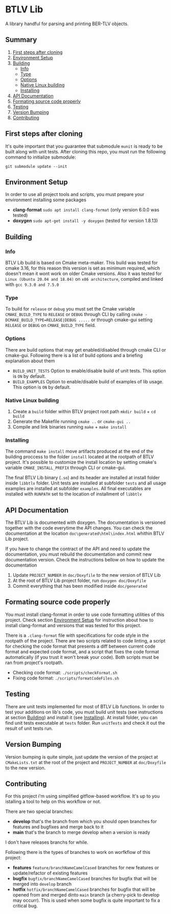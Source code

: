 # BTLV Lib

A library handful for parsing and printing BER-TLV objects.

## Summary
1. [First steps after cloning](#first-steps-after-cloning)
2. [Environment Setup](#environment-setup)
3. [Building](#building)
    - [Info](#info)
    - [Type](#type)
    - [Options](#options)
    - [Native Linux building](#native-linux-building)
    - [Installing](#installing)
4. [API Documentation](#api-documentation)
5. [Formating source code properly](#formating-source-code-properly)
6. [Testing](#testing)
7. [Version Bumping](#version-bumping)
8. [Contributing](#contributing)

## First steps after cloning

It's quite important that you guarantee that submodule `munit` is ready to be built along with unit tests. After cloning this repo, you must run the following command to initialize submodule:

`git submodule update --init`

## Environment Setup

In order to use all project tools and scripts, you must prepare your environment installing some packages

* **clang-format** `sudo apt install clang-format` (only version 6.0.0 was tested)
* **doxygen** `sudo apt-get install -y doxygen` (tested for version 1.8.13)
## Building

### Info

BTLV Lib build is based on Cmake meta-maker. This build was tested for cmake 3.16, for this reason this version is set as minimum  required, which doesn't mean it wont work on older Cmake versions. Also it was tested for `Linux (Ubuntu 20.04 and 18.04)` on `x86 architecture`, compiled and linked with `gcc 9.3.0 and 7.5.0`

### Type

To build for `release` or `debug` you must set the Cmake variable `CMAKE_BUILD_TYPE` to `RELEASE` or `DEBUG` through CLI by calling `cmake -DCMAKE_BUILD_TYPE=RELEASE|DEBUG .....` or through cmake-gui setting `RELEASE` or `DEBUG` on `CMAKE_BUILD_TYPE` field.

### Options

There are build options that may get enabled/disabled through cmake CLI or cmake-gui. Following there is a list of build options and a briefing explanation about them

* `BUILD_UNIT_TESTS` Option to enable/disable build of unit tests. This option is `ON` by default.
* `BUILD_EXAMPLES` Option to enable/disable build of examples of lib usage. This option is `ON` by default.

### Native Linux building

1. Create a `build` folder within BTLV project root path `mkdir build` + `cd build`
1. Generate the Makefile running `cmake ..` or `cmake-gui ..`
1. Compile and link binaries running `make` + `make install`

### Installing

The command `make install` move artifacts produced at the end of the building proccess to the folder `install` located at the rootpath of BTLV project. It's possible to customize the install location by setting cmake's variable `CMAKE_INSTALL_PREFIX` through CLI or cmake-gui.

The final BTLV Lib binary (`.so`) and its header are installed at install folder inside `libbtlv` folder. Unit tests are installed at subfolder `tests` and all usage examples are installed at subfolder `examples`. All final executables are installed with `RUNPATH` set to the location of installment of `libbtlv`

## API Documentation

The BTLV Lib is documented with doxygen. The documentation is versioned together with the code everytime the API changes. You can check the documentation at the location `doc\generated\html\index.html` whithin BTLV Lib project.

If you have to change the contract of the API and need to update the documentation, you must rebuild the documentation and commit new documentation version. Check the instructions bellow on how to update the documentation

1. Update `PROJECT_NUMBER` in `doc/Doxyfile` to the new version of BTLV Lib
1. At the root of BTLV Lib project folder, run `doxygen doc/Doxyfile`
1. Commit everything that has been modified inside `doc/generated`

## Formating source code properly

You must install clang-format in order to use code formatting utilities of this project. Check section [Environment Setup](#environment-setup) for instruction about how to install clang-format and versions that was tested for this project.

There is a `.clang-format` file with specifications for code style in the rootpath of the project. There are two scripts related to code linting, a script for checking the code format that presents a diff between current code format and expected code format, and a script that fixes the code format automatically (if you trust it won't break your code). Both scripts must be ran from project's rootpath.

* Checking code format: `./scripts/checkFormat.sh`
* Fixing code format: `./scripts/formatCodeFiles.sh`

## Testing

There are unit tests implemented for most of BTLV Lib functions. In order to test your additions on lib's code, you must build unit tests (see instructions at section [Building](#building)) and install it (see [Installing](#installing)). At install folder, you can find unit tests executable at `tests` folder. Run `unitTests` and check it out the result of unit tests run.

## Version Bumping

Version bumping is quite simple, just update the version of the project at `CMakeLists.txt` at the root of the project and `PROJECT_NUMBER` at `doc/Doxyfile` to the new version.

## Contributing

For this project i'm using simplified gitflow-based workflow. It's up to you istalling a tool to help on this workflow or not.

There are two special branches:

* **develop** that's the branch from which you should open branches for features and bugfixes and merge back to it
* **main** that's the branch to merge develop when a version is ready

I don't have releases branchs for while.

Following there is the types of branches to work on worfkflow of this project:

* **features** `feature/branchNameCamelCased` branches for new features or update/refactor of existing features
* **bugfix** `bugfix/branchNameCamelCased` branches for bugfix that will be merged into `develop` branch
* **hotfix** `hotfix/branchNameCamelCased` branches for bugfix that will be opened from and merged dinto `main` branch (a cherry-pick to develop may occurr). This is used when some bugfix is quite important to fix a critical bug.